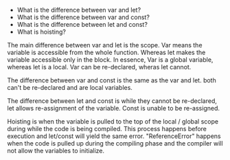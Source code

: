- What is the difference between var and let?
- What is the difference between var and const?
- What is the difference between let and const?
- What is hoisting?

The main difference between var and let is the scope. Var means the variable is accessible from the whole function. Whereas let makes the variable accessible only in the block. In essence, Var is a global variable, whereas let is a local. Var can be re-declared, wheras let cannot.

The difference between var and const is the same as the var and let. both can't be re-declared and are local variables.

The difference between let and const is while they cannot be re-declared, let allows re-assignment of the variable. Const is unable to be re-assigned.

Hoisting is when the variable is pulled to the top of the local / global scope during while the code is being compiled. This process happens before execution and let/const will yield the same error. "ReferenceError" happens when the code is pulled up during the compiling phase and the compiler will not allow the variables to initialize.
